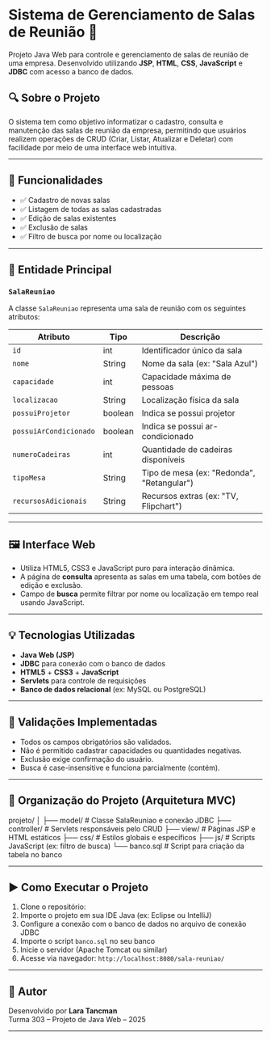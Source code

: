 # Sistema de Gerenciamento de Salas de Reunião 📅

Projeto Java Web para controle e gerenciamento de salas de reunião de uma empresa. Desenvolvido utilizando **JSP**, **HTML**, **CSS**, **JavaScript** e **JDBC** com acesso a banco de dados.

## 🔍 Sobre o Projeto

O sistema tem como objetivo informatizar o cadastro, consulta e manutenção das salas de reunião da empresa, permitindo que usuários realizem operações de CRUD (Criar, Listar, Atualizar e Deletar) com facilidade por meio de uma interface web intuitiva.

---

## 🧩 Funcionalidades

- ✅ Cadastro de novas salas
- ✅ Listagem de todas as salas cadastradas
- ✅ Edição de salas existentes
- ✅ Exclusão de salas
- ✅ Filtro de busca por nome ou localização

---

## 🧾 Entidade Principal

### `SalaReuniao`
A classe `SalaReuniao` representa uma sala de reunião com os seguintes atributos:

| Atributo              | Tipo      | Descrição                                     |
|-----------------------|-----------|-----------------------------------------------|
| `id`                  | int       | Identificador único da sala                   |
| `nome`                | String    | Nome da sala (ex: "Sala Azul")                |
| `capacidade`          | int       | Capacidade máxima de pessoas                  |
| `localizacao`         | String    | Localização física da sala                    |
| `possuiProjetor`      | boolean   | Indica se possui projetor                     |
| `possuiArCondicionado`| boolean   | Indica se possui ar-condicionado              |
| `numeroCadeiras`      | int       | Quantidade de cadeiras disponíveis            |
| `tipoMesa`            | String    | Tipo de mesa (ex: "Redonda", "Retangular")    |
| `recursosAdicionais`  | String    | Recursos extras (ex: "TV, Flipchart")         |

---

## 🖼️ Interface Web

- Utiliza HTML5, CSS3 e JavaScript puro para interação dinâmica.
- A página de **consulta** apresenta as salas em uma tabela, com botões de edição e exclusão.
- Campo de **busca** permite filtrar por nome ou localização em tempo real usando JavaScript.

---

## 💡 Tecnologias Utilizadas

- **Java Web (JSP)**
- **JDBC** para conexão com o banco de dados
- **HTML5** + **CSS3** + **JavaScript**
- **Servlets** para controle de requisições
- **Banco de dados relacional** (ex: MySQL ou PostgreSQL)

---

## 🧪 Validações Implementadas

- Todos os campos obrigatórios são validados.
- Não é permitido cadastrar capacidades ou quantidades negativas.
- Exclusão exige confirmação do usuário.
- Busca é case-insensitive e funciona parcialmente (contém).

---

## 📁 Organização do Projeto (Arquitetura MVC)

projeto/
│
├── model/ # Classe SalaReuniao e conexão JDBC
├── controller/ # Servlets responsáveis pelo CRUD
├── view/ # Páginas JSP e HTML estáticos
├── css/ # Estilos globais e específicos
├── js/ # Scripts JavaScript (ex: filtro de busca)
└── banco.sql # Script para criação da tabela no banco

---

## ▶️ Como Executar o Projeto

1. Clone o repositório:
2. Importe o projeto em sua IDE Java (ex: Eclipse ou IntelliJ)
3. Configure a conexão com o banco de dados no arquivo de conexão JDBC
4. Importe o script `banco.sql` no seu banco
5. Inicie o servidor (Apache Tomcat ou similar)
6. Acesse via navegador: `http://localhost:8080/sala-reuniao/`

---

## 📌 Autor

Desenvolvido por **Lara Tancman**  
Turma 303 – Projeto de Java Web – 2025

---
